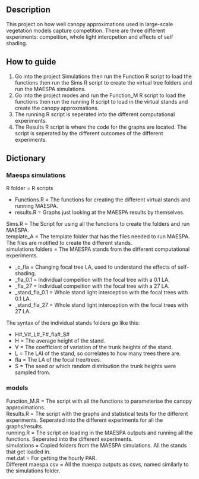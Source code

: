 
## Description
This project on how well canopy approximations used in large-scale vegetation models capture competition. There are three different experiments: compeition, whole light intercpetion and effects of self shading. 

## How to guide 
1.  Go into the project Simulations then run the Function R script to load the functions then run the Sims R script to create the virtual tree folders and run the MAESPA simulations. 
2. Go into the project modes and run the Function_M R script to load the functions then run the running R script to load in the virtual stands and create the canopy approxmations. 
3. The running R script is seperated into the different computational experiments. 
4. The Results R script is where the code for the graphs are located. The script is seperated by the different outcomes of the different experiments. 


## Dictionary 
### Maespa simulations
R folder = R scripts 
  * Functions.R = The functions for creating the different virtual stands and running MAESPA. <br />
  * results.R = Graphs just looking at the MAESPA results by themselves. <br />

Sims.R = The Script for using all the functions to create the folders and run MAESPA. <br />
template_A = The template folder that has the files needed to run MAESPA. The files are motified to create the different stands. <br />
simulations folders = The MAESPA stands from the different computational experiments. <br />
  * _c_fla = Changing focal tree LA, used to understand the effects of self-shading. <br />
  * _fla_0.1 = Individual compeition with the focal tree with a 0.1 LA. <br />
  * _fla_27 = Individual compeition with the focal tree with a 27 LA. <br />
  * _stand_fla_0.1 = Whole stand light interception with the focal trees with 0.1 LA. <br />
  * _stand_fla_27 = Whole stand light interception with the focal trees with 27 LA. <br />

The syntax of the individual stands folders go like this:
 * H#_V#_L#_F#_fla#_S#
 * H = The average height of the stand. 
 * V = The coefficient of variation of the trunk heights of the stand. 
 * L = The LAI of the stand, so correlates to how many trees there are.
 * fla = The LA of the focal tree/trees.
 * S = The seed or which random distribution the trunk heights were sampled from.

### models 
Function_M.R = The script with all the functions to parameterise the canopy approximations. <br />
Results.R = The script with the graphs and statistical tests for the different experiments. Seperated into the different experiments for all the graphs/results. <br />
running.R = The script on loading in the MAESPA outputs and running all the functions. Seperated into the different experiments. <br />
simulations = Copied folders from the MAESPA simulations. All the stands that get loaded in. <br />
met.dat = For getting the hourly PAR. <br />
Different maespa csv = All the maespa outputs as csvs, named similarly to the simulations folder. <br />





